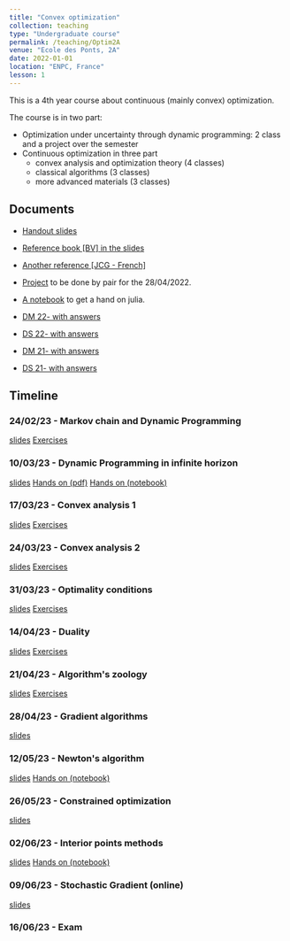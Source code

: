 ```yaml
---
title: "Convex optimization"
collection: teaching
type: "Undergraduate course"
permalink: /teaching/Optim2A
venue: "Ecole des Ponts, 2A"
date: 2022-01-01
location: "ENPC, France"
lesson: 1
---
```


This is a 4th year course about continuous (mainly convex) optimization.

The course is in two part:

- Optimization under uncertainty through dynamic programming: 2 class and a project over the semester
- Continuous optimization in three part
  - convex analysis and optimization theory (4 classes)
  - classical algorithms (3 classes)
  - more advanced materials (3 classes)

## Documents

- [Handout slides](../files/teaching/2A-opti/handout-2A-OC.pdf) 
- [Reference book [BV] in the slides](https://web.stanford.edu/~boyd/cvxbook/)
- [Another reference [JCG - French]](https://hal.archives-ouvertes.fr/hal-03347060)

- [Project](../files/teaching/2A-opti/TP/Dice-trade.pdf) to be done by pair for the 28/04/2022. 
- [A notebook](../files/teaching/2A-opti/TP/JuMPcrashcourse.ipynb) to get a hand on julia.


- [DM 22- with answers](../files/teaching/2A-opti/DS-DM/DM1-2022-corr.pdf)
- [DS 22- with answers](../files/teaching/2A-opti/DS-DM/2022-exam-corr.pdf)
- [DM 21- with answers](../files/teaching/2A-opti/DS-DM/DM1-2021-corr.pdf)
- [DS 21- with answers](../files/teaching/2A-opti/DS-DM/2021-exam-corr.pdf)

## Timeline

### 24/02/23 - Markov chain and Dynamic Programming

[slides](../files/teaching/2A-opti/slides/1-DynamicProgramming.pdf)
[Exercises](../files/teaching/2A-opti/TD/1-MDP.pdf)

### 10/03/23 - Dynamic Programming in infinite horizon

[slides](../files/teaching/2A-opti/slides/1-DynamicProgramming.pdf)
[Hands on (pdf)](../files/teaching/2A-opti/TP/Dice-trade.pdf)
[Hands on (notebook)](../files/teaching/2A-opti/TP/TP_Dice_Trading.ipynb)

### 17/03/23 - Convex analysis 1

[slides](../files/teaching/2A-opti/slides/2-Convex.pdf)
[Exercises](../files/teaching/2A-opti/TD/2-Convexity-ex.pdf)

### 24/03/23 - Convex analysis 2

[slides](../files/teaching/2A-opti/slides/2-Convex.pdf)
[Exercises](../files/teaching/2A-opti/TD/2-Convexity-ex.pdf)

### 31/03/23 - Optimality conditions

[slides](../files/teaching/2A-opti/slides/3-OptimalityConditions.pdf)
[Exercises](../files/teaching/2A-opti/TD/3-OptimalityConditions.pdf)

### 14/04/23 - Duality

[slides](../files/teaching/2A-opti/slides/4-duality.pdf)
[Exercises](../files/teaching/2A-opti/TD/4-Duality.pdf)

### 21/04/23 - Algorithm's zoology

[slides](../files/teaching/2A-opti/slides/5-Algorithm.pdf)
[Exercises](../files/teaching/2A-opti/TD/5-Algorithms.pdf)

### 28/04/23 - Gradient algorithms

[slides](../files/teaching/2A-opti/slides/6-Gradient.pdf)

### 12/05/23 - Newton's algorithm

[slides](../files/teaching/2A-opti/slides/7-Newton.pdf)
[Hands on (notebook)](../files/teaching/2A-opti/TP/Gradient_methods_student.ipynb)

### 26/05/23 - Constrained optimization

[slides](../files/teaching/2A-opti/slides/8-Constrained.pdf)

### 02/06/23 - Interior points methods

[slides](../files/teaching/2A-opti/slides/9-IPM.pdf)
[Hands on (notebook)](../files/teaching/2A-opti/TP/IPM.ipynb)

### 09/06/23 - Stochastic Gradient (online)

[slides](../files/teaching/2A-opti/slides/10-SG.pdf)

### 16/06/23 - Exam
